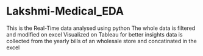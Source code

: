 # Lakshmi-Medical_EDA
This is the Real-Time data analysed using python
The whole data is filtered and modified on excel
Visualized on Tableau for better insights 
data is collected from the yearly bills of an wholesale store and concatinated in the excel 
